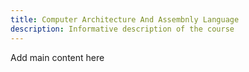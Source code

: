 ```yaml
---
title: Computer Architecture And Assembnly Language
description: Informative description of the course
---
```


Add main content here